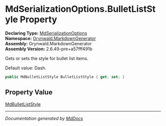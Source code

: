 ﻿<!--  
  <auto-generated>   
    The contents of this file were generated by a tool.  
    Changes to this file may be list if the file is regenerated  
  </auto-generated>   
-->

# MdSerializationOptions.BulletListStyle Property

**Declaring Type:** [MdSerializationOptions](../index.md)  
**Namespace:** [Grynwald.MarkdownGenerator](../../index.md)  
**Assembly:** Grynwald.MarkdownGenerator  
**Assembly Version:** 2.6.49\-pre+a57fff491b

Gets or sets the style for bullet list items.

Default value: Dash.

```csharp
public MdBulletListStyle BulletListStyle { get; set; }
```

## Property Value

[MdBulletListStyle](../../MdBulletListStyle/index.md)

___

*Documentation generated by [MdDocs](https://github.com/ap0llo/mddocs)*
